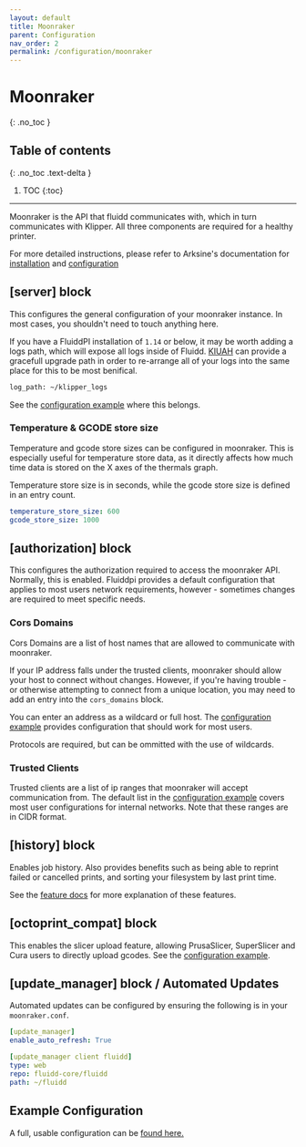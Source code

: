 ```yaml
---
layout: default
title: Moonraker
parent: Configuration
nav_order: 2
permalink: /configuration/moonraker
---
```


# Moonraker
{: .no_toc }

## Table of contents
{: .no_toc .text-delta }

1. TOC
{:toc}

---

Moonraker is the API that fluidd communicates with, which in turn communicates with Klipper.
All three components are required for a healthy printer.

For more detailed instructions, please refer to Arksine's documentation for
[installation](https://moonraker.readthedocs.io/en/latest/installation/)
and
[configuration](https://moonraker.readthedocs.io/en/latest/configuration/)

## [server] block

This configures the general configuration of your moonraker instance. In most
cases, you shouldn't need to touch anything here.

If you have a FluiddPI installation of `1.14` or below, it may be worth adding a
logs path, which will expose all logs inside of Fluidd. [KIUAH](/installation/kiauh) can
provide a gracefull upgrade path in order to re-arrange all of your logs into
the same place for this to be most benifical.

```sh
log_path: ~/klipper_logs
```

See the [configuration example](/configuration/moonraker_conf) where this belongs.

### Temperature & GCODE store size

Temperature and gcode store sizes can be configured in moonraker.
This is especially useful for temperature store data, as it
directly affects how much time data is stored on the X axes of
the thermals graph.

Temperature store size is in seconds, while the gcode store size is defined
in an entry count.

```yaml
temperature_store_size: 600
gcode_store_size: 1000
```

## [authorization] block

This configures the authorization required to access the moonraker API.
Normally, this is enabled. Fluiddpi provides a default configuration that
applies to most users network requirements, however - sometimes changes are
required to meet specific needs.

### Cors Domains

Cors Domains are a list of host names that are allowed to communicate with
moonraker.

If your IP address falls under the trusted clients, moonraker should allow
your host to connect without changes.
However, if you're having trouble - or otherwise attempting
to connect from a unique location, you may need to add an entry into the `cors_domains`
block.

You can enter an address as a wildcard or full host. The
[configuration example](/configuration/moonraker_conf) provides configuration that should work
for most users.

Protocols are required, but can be ommitted with the use of wildcards.

### Trusted Clients

Trusted clients are a list of ip ranges that moonraker will accept communication
from. The default list in the [configuration example](/configuration/moonraker_conf) covers
most user configurations for internal networks. Note that these ranges are in CIDR
format.

## [history] block

Enables job history. Also provides benefits such as being able to reprint
failed or cancelled prints, and sorting your filesystem by last print time.

See the [feature docs](/features/print_history) for more explanation of these features.

## [octoprint_compat] block

This enables the slicer upload feature, allowing PrusaSlicer, SuperSlicer and
Cura users to directly upload gcodes. See the
[configuration example](/configuration/moonraker_conf).

## [update_manager] block / Automated Updates

Automated updates can be configured by ensuring the following is in your
`moonraker.conf`.

```yaml
[update_manager]
enable_auto_refresh: True

[update_manager client fluidd]
type: web
repo: fluidd-core/fluidd
path: ~/fluidd
```

## Example Configuration

A full, usable configuration can be [found here.](/configuration/moonraker_conf)
